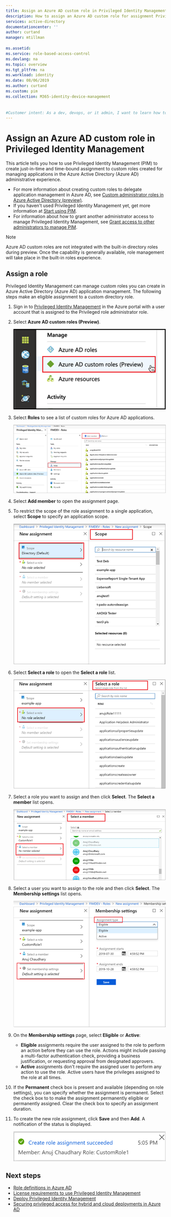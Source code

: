 ```yaml
---
title: Assign an Azure AD custom role in Privileged Identity Management (PIM) | Microsoft Docs
description: How to assign an Azure AD custom role for assignment Privileged Identity Management (PIM)
services: active-directory
documentationcenter: ''
author: curtand
manager: mtillman

ms.assetid: 
ms.service: role-based-access-control
ms.devlang: na
ms.topic: overview
ms.tgt_pltfrm: na
ms.workload: identity
ms.date: 08/06/2019
ms.author: curtand
ms.custom: pim 
ms.collection: M365-identity-device-management


#Customer intent: As a dev, devops, or it admin, I want to learn how to activate Azure AD custom roles, so that I can grant access to resources using this new capability.
---
```


# Assign an Azure AD custom role in Privileged Identity Management

This article tells you how to use Privileged Identity Management (PIM) to create just-in-time and time-bound assignment to custom roles created for managing applications in the Azure Active Directory (Azure AD) administrative experience.

- For more information about creating custom roles to delegate application management in Azure AD, see [Custom administrator roles in Azure Active Directory (preview)](../users-groups-roles/roles-custom-overview.md).
- If you haven't used Privileged Identity Management yet, get more information at [Start using PIM](pim-getting-started.md).
- For information about how to grant another administrator access to manage Privileged Identity Management, see [Grant access to other administrators to manage PIM](pim-how-to-give-access-to-pim.md).

> [!NOTE]
> Azure AD custom roles are not integrated with the built-in directory roles during preview. Once the capability is generally available, role management will take place in the built-in roles experience.

## Assign a role

Privileged Identity Management can manage custom roles you can create in Azure Active Directory (Azure AD) application management.  The following steps make an eligible assignment to a custom directory role.

1. Sign in to [Privileged Identity Management](https://portal.azure.com/?Microsoft_AAD_IAM_enableCustomRoleManagement=true&Microsoft_AAD_IAM_enableCustomRoleAssignment=true&feature.rbacv2roles=true&feature.rbacv2=true&Microsoft_AAD_RegisteredApps=demo#blade/Microsoft_Azure_PIMCommon/CommonMenuBlade/quickStart) in the Azure portal with a user account that is assigned to the Privileged role administrator role.
1. Select **Azure AD custom roles (Preview)**.

    ![Select Azure AD custom roles preview to see eligible role assignments](./media/azure-ad-custom-roles-assign/view-custom.png)

1. Select **Roles** to see a list of custom roles for Azure AD applications.

    ![Select Roles see the list of eligible role assignments](./media/azure-ad-custom-roles-assign/view-roles.png)

1. Select **Add member** to open the assignment page.
1. To restrict the scope of the role assignment to a single application, select **Scope** to specify an application scope.

    ![restrict the scope of eligible role assignments in Azure AD](./media/azure-ad-custom-roles-assign/set-scope.png)

1. Select **Select a role** to open the **Select a role** list.

    ![select the eligible role to assign to a user](./media/azure-ad-custom-roles-assign/select-role.png)

1. Select a role you want to assign and then click **Select**. The **Select a member** list opens.

    ![select the user to whom you're assigning the role](./media/azure-ad-custom-roles-assign/select-member.png)

1. Select a user you want to assign to the role and then click **Select**. The **Membership settings** list opens.

    ![Set the role assignment type to eligible or active](./media/azure-ad-custom-roles-assign/membership-settings.png)

1. On the **Membership settings** page, select **Eligible** or **Active**:

    - **Eligible** assignments require the user assigned to the role to perform an action before they can use the role. Actions might include passing a multi-factor authentication check, providing a business justification, or requesting approval from designated approvers.
    - **Active** assignments don't require the assigned user to perform any action to use the role. Active users have the privileges assigned to the role at all times.

1. If the **Permanent** check box is present and available (depending on role settings), you can specify whether the assignment is permanent. Select the check box to to make the assignment permanently eligible or permanently assigned. Clear the check box to specify an assignment duration.

1. To create the new role assignment, click **Save** and then **Add**. A notification of the status is displayed.

    ![Notification of success status when the role is assigned](./media/azure-ad-custom-roles-assign/notification.png)

## Next steps

- [Role definitions in Azure AD](../users-groups-roles/directory-assign-admin-roles.md)
- [License requirements to use Privileged Identity Management](subscription-requirements.md)
- [Deploy Privileged Identity Management](pim-deployment-plan.md)
- [Securing privileged access for hybrid and cloud deployments in Azure AD](../users-groups-roles/directory-admin-roles-secure.md?toc=%2fazure%2factive-directory%2fprivileged-identity-management%2ftoc.json)
